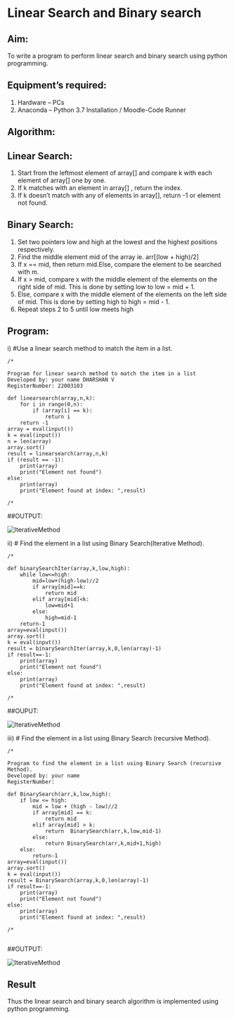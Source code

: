 # Linear Search and Binary search
## Aim:
To write a program to perform linear search and binary search using python programming.
## Equipment’s required:
1.	Hardware – PCs
2.	Anaconda – Python 3.7 Installation / Moodle-Code Runner
## Algorithm:
## Linear Search:
1.	Start from the leftmost element of array[] and compare k with each element of array[] one by one.
2.	If k matches with an element in array[] , return the index.
3.	If k doesn’t match with any of elements in array[], return -1 or element not found.
## Binary Search:
1.	Set two pointers low and high at the lowest and the highest positions respectively.
2.	Find the middle element mid of the array ie. arr[(low + high)/2]
3.	If x == mid, then return mid.Else, compare the element to be searched with m.
4.	If x > mid, compare x with the middle element of the elements on the right side of mid. This is done by setting low to low = mid + 1.
5.	Else, compare x with the middle element of the elements on the left side of mid. This is done by setting high to high = mid - 1.
6.	Repeat steps 2 to 5 until low meets high


## Program:
i)	#Use a linear search method to match the item in a list.

```
/*

Program for linear search method to match the item in a list
Developed by: your name DHARSHAN V
RegisterNumber: 22003103

def linearsearch(array,n,k):
    for i in range(0,n):
        if (array[i] == k):
            return i
    return -1
array = eval(input())
k = eval(input())
n = len(array)
array.sort()
result = linearsearch(array,n,k)
if (result == -1):
    print(array)
    print("Element not found")
else:
    print(array)
    print("Element found at index: ",result)
    
/*    
```



##OUTPUT:


![IterativeMethod](https://user-images.githubusercontent.com/113497491/191754670-785e7d4b-945e-48fd-b331-606bf1f83e0d.png)



ii)	# Find the element in a list using Binary Search(Iterative Method).

```
/*

def binarySearchIter(array,k,low,high):
    while low<=high:
        mid=low+(high-low)//2
        if array[mid]==k:
            return mid
        elif array[mid]<k:
            low=mid+1
        else:
            high=mid-1
    return-1
array=eval(input())
array.sort()
k = eval(input())
result = binarySearchIter(array,k,0,len(array)-1)
if result==-1:
    print(array)
    print("Element not found")
else:
    print(array)
    print("Element found at index: ",result)

/*

```



##OUPUT:



![IterativeMethod](https://user-images.githubusercontent.com/113497491/191754732-e59acc48-229b-4d9e-ae84-4ce21db1437c.png)





iii)	# Find the element in a list using Binary Search (recursive Method).

```
/*

Program to find the element in a list using Binary Search (recursive Method).
Developed by: your name
RegisterNumber: 

def BinarySearch(arr,k,low,high):
    if low <= high:
        mid = low + (high - low)//2
        if array[mid] == k:
            return mid
        elif array[mid] > k:
            return  BinarySearch(arr,k,low,mid-1) 
        else:
            return BinarySearch(arr,k,mid+1,high)
    else:
        return-1
array=eval(input())
array.sort()
k = eval(input())
result = BinarySearch(array,k,0,len(array)-1)
if result==-1:
    print(array)
    print("Element not found")
else:
    print(array)
    print("Element found at index: ",result)
      
/*
      
```


##OUTPUT:

![IterativeMethod](https://user-images.githubusercontent.com/113497491/191754809-8acfc139-e8ae-4edc-9ba2-5fd1188c6729.png)



## Result
Thus the linear search and binary search algorithm is implemented using python programming.

